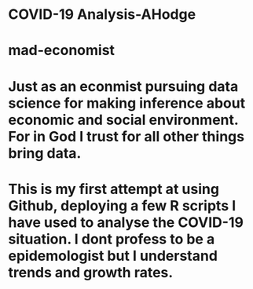 # COVID-19 Analysis-AHodge
# mad-economist

# Just as an econmist pursuing data science for making inference about economic and social environment. For in God I trust for all other things bring data.
 
# This is my first attempt at using Github, deploying a few R scripts I have used to analyse the COVID-19 situation. I dont profess to be a epidemologist but I understand trends and growth rates.  
